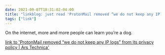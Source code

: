 ```yaml
---
date: 2021-09-07T18:31:02-04:00
title: "linkblog: just read 'ProtonMail removed “we do not keep any IP logs” from its privacy policy | Ars Technica'"
tags: ["link"]
---
```

On the internet, more and more people can learn you’re a dog.
 
[link to 'ProtonMail removed “we do not keep any IP logs” from its privacy policy | Ars Technica'](https://arstechnica.com/information-technology/2021/09/privacy-focused-protonmail-provided-a-users-ip-address-to-authorities/)
